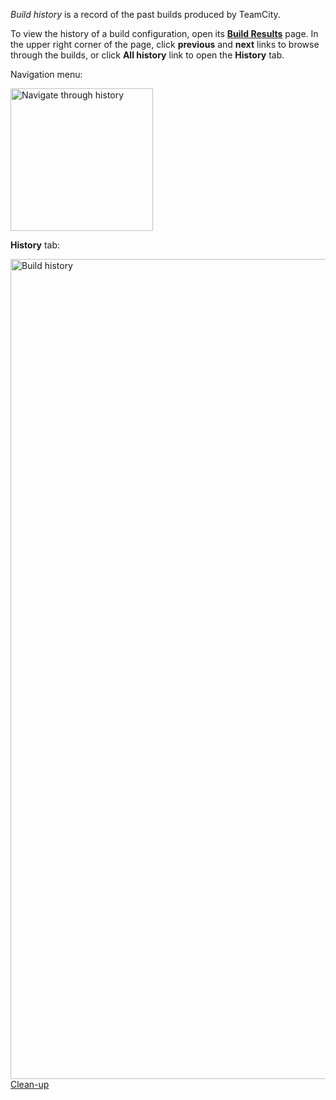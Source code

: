 [//]: # (title: Viewing Build History)
[//]: # (auxiliary-id: Viewing Build History;Build History)

_Build history_ is a record of the past builds produced by TeamCity.

To view the history of a build configuration, open its __[Build Results](working-with-build-results.md)__ page. In the upper right corner of the page, click __previous__ and __next__ links to browse through the builds, or click __All history__ link to open the __History__ tab.

Navigation menu:

<img src="history-buttons.png" alt="Navigate through history" width="228"/>

__History__ tab:

<img src="build-history.png" alt="Build history" width="1312"/>

[//]: # (Internal note. Do not delete. "Build Historyd38e30.txt")

 <seealso>
        <category ref="concepts">
            <a href="teamcity-data-clean-up.md">Clean-up</a>
        </category>
</seealso>
